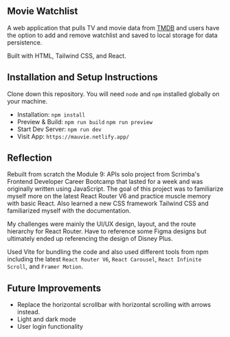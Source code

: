 ## Movie Watchlist

A web application that pulls TV and movie data from [TMDB](https://www.themoviedb.org/) and users have the option to add and remove watchlist and saved to local storage for data persistence.

Built with HTML, Tailwind CSS, and React.

## Installation and Setup Instructions

Clone down this repository. You will need `node` and `npm` installed globally on your machine.

- Installation: `npm install`  
- Preview & Build: `npm run build` `npm run preview`
- Start Dev Server: `npm run dev`  
- Visit App: `https://mauvie.netlify.app/`  

## Reflection
Rebuilt from scratch the Module 9: APIs solo project from Scrimba's Frontend Developer Career Bootcamp that lasted for a week and was originally written using JavaScript. The goal of this project was to familiarize myself more on the latest React Router V6 and practice muscle memory with basic React. Also learned a new CSS framework Tailwind CSS and familiarized myself with the documentation.

My challenges were mainly the UI/UX design, layout, and the route hierarchy for React Router. Have to reference some Figma designs but ultimately ended up referencing the design of Disney Plus.

Used Vite for bundling the code and also used different tools from npm including 
the latest `React Router V6`, `React Carousel`, `React Infinite Scroll`, and `Framer Motion`.

## Future Improvements
  - Replace the horizontal scrollbar with horizontal scrolling with arrows instead.
  - Light and dark mode
  - User login functionality